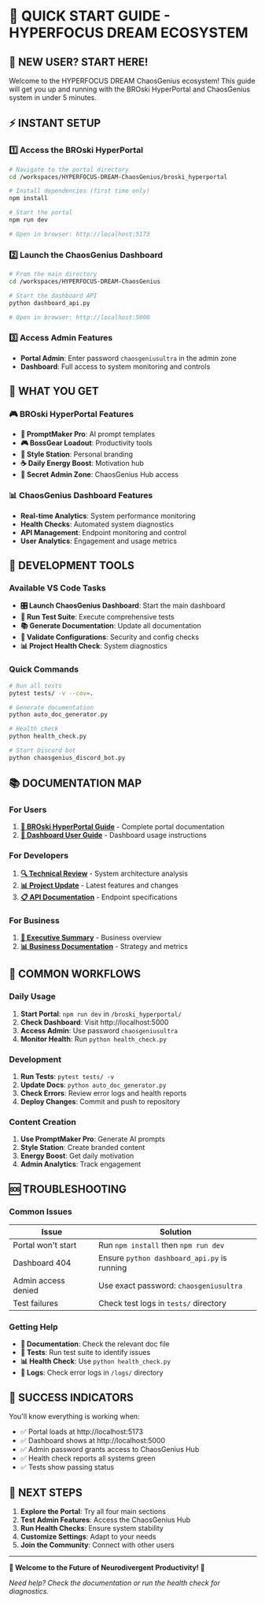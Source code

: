 # 🚀 QUICK START GUIDE - HYPERFOCUS DREAM ECOSYSTEM

## 🎯 NEW USER? START HERE!

Welcome to the HYPERFOCUS DREAM ChaosGenius ecosystem! This guide will get you up and running with the BROski HyperPortal and ChaosGenius system in under 5 minutes.

## ⚡ INSTANT SETUP

### 1️⃣ Access the BROski HyperPortal
```bash
# Navigate to the portal directory
cd /workspaces/HYPERFOCUS-DREAM-ChaosGenius/broski_hyperportal

# Install dependencies (first time only)
npm install

# Start the portal
npm run dev

# Open in browser: http://localhost:5173
```

### 2️⃣ Launch the ChaosGenius Dashboard
```bash
# From the main directory
cd /workspaces/HYPERFOCUS-DREAM-ChaosGenius

# Start the dashboard API
python dashboard_api.py

# Open in browser: http://localhost:5000
```

### 3️⃣ Access Admin Features
- **Portal Admin**: Enter password `chaosgeniusultra` in the admin zone
- **Dashboard**: Full access to system monitoring and controls

## 🧠 WHAT YOU GET

### 🎮 BROski HyperPortal Features
- **📝 PromptMaker Pro**: AI prompt templates
- **🎮 BossGear Loadout**: Productivity tools
- **🪩 Style Station**: Personal branding
- **☕ Daily Energy Boost**: Motivation hub
- **🔐 Secret Admin Zone**: ChaosGenius Hub access

### 📊 ChaosGenius Dashboard Features
- **Real-time Analytics**: System performance monitoring
- **Health Checks**: Automated system diagnostics
- **API Management**: Endpoint monitoring and control
- **User Analytics**: Engagement and usage metrics

## 🔧 DEVELOPMENT TOOLS

### Available VS Code Tasks
- **🎛️ Launch ChaosGenius Dashboard**: Start the main dashboard
- **🧪 Run Test Suite**: Execute comprehensive tests
- **📚 Generate Documentation**: Update all documentation
- **🔐 Validate Configurations**: Security and config checks
- **📊 Project Health Check**: System diagnostics

### Quick Commands
```bash
# Run all tests
pytest tests/ -v --cov=.

# Generate documentation
python auto_doc_generator.py

# Health check
python health_check.py

# Start Discord bot
python chaosgenius_discord_bot.py
```

## 📚 DOCUMENTATION MAP

### For Users
1. **[🧠 BROski HyperPortal Guide](BROSKI_HYPERPORTAL_DOCUMENTATION.md)** - Complete portal documentation
2. **[📖 Dashboard User Guide](Dashboard_User_Guide_Complete.md)** - Dashboard usage instructions

### For Developers
1. **[🔍 Technical Review](../COMPREHENSIVE_TECHNICAL_REVIEW.md)** - System architecture analysis
2. **[📊 Project Update](PROJECT_UPDATE_MAY_2025.md)** - Latest features and changes
3. **[📋 API Documentation](api_documentation.json)** - Endpoint specifications

### For Business
1. **[💼 Executive Summary](Executive_Summary_Investor_Pitch.md)** - Business overview
2. **[📊 Business Documentation](business_documentation.json)** - Strategy and metrics

## 🎯 COMMON WORKFLOWS

### Daily Usage
1. **Start Portal**: `npm run dev` in `/broski_hyperportal/`
2. **Check Dashboard**: Visit http://localhost:5000
3. **Access Admin**: Use password `chaosgeniusultra`
4. **Monitor Health**: Run `python health_check.py`

### Development
1. **Run Tests**: `pytest tests/ -v`
2. **Update Docs**: `python auto_doc_generator.py`
3. **Check Errors**: Review error logs and health reports
4. **Deploy Changes**: Commit and push to repository

### Content Creation
1. **Use PromptMaker Pro**: Generate AI prompts
2. **Style Station**: Create branded content
3. **Energy Boost**: Get daily motivation
4. **Admin Analytics**: Track engagement

## 🆘 TROUBLESHOOTING

### Common Issues
| Issue | Solution |
|-------|----------|
| Portal won't start | Run `npm install` then `npm run dev` |
| Dashboard 404 | Ensure `python dashboard_api.py` is running |
| Admin access denied | Use exact password: `chaosgeniusultra` |
| Test failures | Check test logs in `tests/` directory |

### Getting Help
- **📖 Documentation**: Check the relevant doc file
- **🧪 Tests**: Run test suite to identify issues
- **📊 Health Check**: Use `python health_check.py`
- **📝 Logs**: Check error logs in `/logs/` directory

## 🎉 SUCCESS INDICATORS

You'll know everything is working when:
- ✅ Portal loads at http://localhost:5173
- ✅ Dashboard shows at http://localhost:5000
- ✅ Admin password grants access to ChaosGenius Hub
- ✅ Health check reports all systems green
- ✅ Tests show passing status

## 🚀 NEXT STEPS

1. **Explore the Portal**: Try all four main sections
2. **Test Admin Features**: Access the ChaosGenius Hub
3. **Run Health Checks**: Ensure system stability
4. **Customize Settings**: Adapt to your needs
5. **Join the Community**: Connect with other users

---

**🧠 Welcome to the Future of Neurodivergent Productivity! 🚀**

*Need help? Check the documentation or run the health check for diagnostics.*
